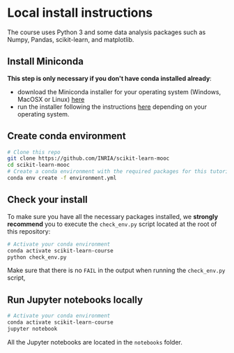 # Local install instructions

The course uses Python 3 and some data analysis packages such as Numpy, Pandas,
scikit-learn, and matplotlib.

## Install Miniconda

**This step is only necessary if you don't have conda installed already**:

- download the Miniconda installer for your operating system (Windows, MacOSX
  or Linux) [here](https://docs.conda.io/en/latest/miniconda.html)
- run the installer following the instructions
  [here](https://conda.io/projects/conda/en/latest/user-guide/install/index.html#regular-installation)
  depending on your operating system.

## Create conda environment

```sh
# Clone this repo
git clone https://github.com/INRIA/scikit-learn-mooc
cd scikit-learn-mooc
# Create a conda environment with the required packages for this tutorial:
conda env create -f environment.yml
```

## Check your install 

To make sure you have all the necessary packages installed, we **strongly
recommend** you to execute the `check_env.py` script located at the root of
this repository:

```sh
# Activate your conda environment
conda activate scikit-learn-course
python check_env.py
```

Make sure that there is no `FAIL` in the output when running the `check_env.py`
script,

## Run Jupyter notebooks locally

```sh
# Activate your conda environment
conda activate scikit-learn-course
jupyter notebook 
```

All the Jupyter notebooks are located in the `notebooks` folder.